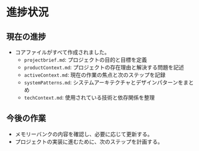 # 進捗状況

## 現在の進捗
- コアファイルがすべて作成されました。
  - `projectbrief.md`: プロジェクトの目的と目標を定義
  - `productContext.md`: プロジェクトの存在理由と解決する問題を記述
  - `activeContext.md`: 現在の作業の焦点と次のステップを記録
  - `systemPatterns.md`: システムアーキテクチャとデザインパターンをまとめ
  - `techContext.md`: 使用されている技術と依存関係を整理

## 今後の作業
- メモリーバンクの内容を確認し、必要に応じて更新する。
- プロジェクトの実装に進むために、次のステップを計画する。
